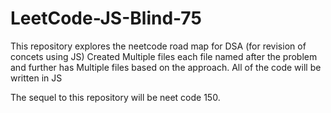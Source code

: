 # LeetCode-JS-Blind-75


This repository explores the neetcode road map for DSA (for revision of concets using JS)
Created Multiple files each file named after the problem and further has Multiple files based on the approach. 
All of the code will be written in JS

The sequel to this repository will be neet code 150. 